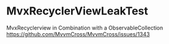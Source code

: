 # MvxRecyclerViewLeakTest
MvxRecyclerview in Combination with a ObservableCollection
https://github.com/MvvmCross/MvvmCross/issues/1343
